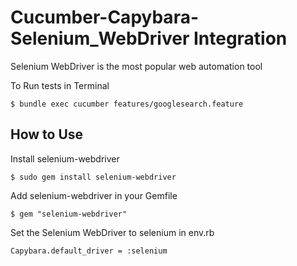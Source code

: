 Cucumber-Capybara-Selenium_WebDriver Integration
=========

Selenium WebDriver is the most popular web automation tool


To Run tests in Terminal

    $ bundle exec cucumber features/googlesearch.feature



How to Use
------------

Install selenium-webdriver

    $ sudo gem install selenium-webdriver


Add selenium-webdriver in your Gemfile

    $ gem "selenium-webdriver"


Set the Selenium WebDriver to selenium in env.rb

    Capybara.default_driver = :selenium
